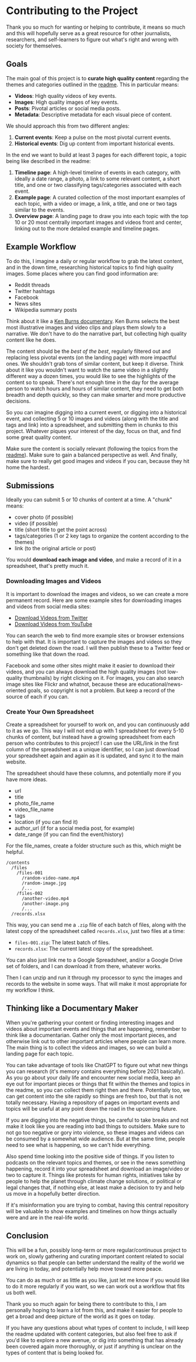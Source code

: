 # Contributing to the Project

Thank you so much for wanting or helping to contribute, it means so much and this will hopefully serve as a great resource for other journalists, researchers, and self-learners to figure out what's right and wrong with society for themselves.

## Goals

The main goal of this project is to **curate high quality content** regarding the themes and categories outlined in the [readme](https://github.com/nerdbond/fire/blob/make/readme.md#content). This in particular means:

- **Videos**: High quality videos of key events.
- **Images**: High quality images of key events.
- **Posts**: Pivotal articles or social media posts.
- **Metadata**: Descriptive metadata for each visual piece of content.

We should approach this from two different angles:

1. **Current events**: Keep a pulse on the most pivotal current events.
2. **Historical events**: Dig up content from important historical events.

In the end we want to build at least 3 pages for each different topic, a topic being like described in the readme:

1. **Timeline page**: A high-level timeline of events in each category, with ideally a date range, a photo, a link to some relevant content, a short title, and one or two classifying tags/categories associated with each event.
2. **Example page**: A curated collection of the most important examples of each topic, with a video or image, a link, a title, and one or two tags similar to the events.
3. **Overview page**: A landing page to draw you into each topic with the top 10 or 20 most centrally important images and videos front and center, linking out to the more detailed example and timeline pages.

## Example Workflow

To do this, I imagine a daily or regular workflow to grab the latest content, and in the down time, researching historical topics to find high quality images. Some places where you can find good information are:

- Reddit threads
- Twitter hashtags
- Facebook
- News sites
- Wikipedia summary posts

Think about it like a [Ken Burns documentary](https://www.youtube.com/watch?v=f1epbIsZLcQ). Ken Burns selects the best most illustrative images and video clips and plays them slowly to a narrative. We don't have to do the narrative part, but collecting high quality content like he does.

The content should be the _best of the best_, regularly filtered out and replacing less pivotal events (on the landing page) with more impactful ones. We shouldn't grab tons of similar content, but keep it diverse. Think about it like you wouldn't want to watch the same video in a slightly different way a dozen times, you would like to see the highlights of the content so to speak. There's not enough time in the day for the average person to watch hours and hours of similar content, they need to get both breadth and depth quickly, so they can make smarter and more productive decisions.

So you can imagine digging into a current event, or digging into a historical event, and collecting 5 or 10 images and videos (along with the title and tags and link) into a spreadsheet, and submitting them in chunks to this project. Whatever piques your interest of the day, focus on that, and find some great quality content.

Make sure the content is socially relevant (following the topics from the [readme](https://github.com/nerdbond/fire/blob/make/readme.md#content)). Make sure to gain a balanced perspective as well. And finally, make sure to really get good images and videos if you can, because they hit home the hardest.

## Submissions

Ideally you can submit 5 or 10 chunks of content at a time. A "chunk" means:

- cover photo (if possible)
- video (if possible)
- title (short title to get the point across)
- tags/categories (1 or 2 key tags to organize the content according to the themes)
- link (to the original article or post)

You would **download each image and video**, and make a record of it in a spreadsheet, that's pretty much it.

### Downloading Images and Videos

It is important to download the images and videos, so we can create a more permanent record. Here are some example sites for downloading images and videos from social media sites:

- [Download Videos from Twitter](https://ssstwitter.com/)
- [Download Videos from YouTube](https://en1.y2mate.is/)

You can search the web to find more example sites or browser extensions to help with that. It is important to capture the images and videos so they don't get deleted down the road. I will then publish these to a Twitter feed or something like that down the road.

Facebook and some other sites might make it easier to download their videos, and you can always download the high quality images (not low-quality thumbnails) by right clicking on it. For images, you can also search image sites like Flickr and whatnot, because these are educational/news-oriented goals, so copyright is not a problem. But keep a record of the source of each if you can.

### Create Your Own Spreadsheet

Create a spreadsheet for yourself to work on, and you can continuously add to it as we go. This way I will not end up with 1 spreadsheet for every 5-10 chunks of content, but instead have a growing spreadsheet from each person who contributes to this project! I can use the URL/link in the first column of the spreadsheet as a unique identifier, so I can just download your spreadsheet again and again as it is updated, and sync it to the main website.

The spreadsheet should have these columns, and potentially more if you have more ideas.

- url
- title
- photo_file_name
- video_file_name
- tags
- location (if you can find it)
- author_url (if for a social media post, for example)
- date_range (if you can find the event/history)

For the file_names, create a folder structure such as this, which might be helpful.

```
/contents
  /files
    /files-001
      /random-video-name.mp4
      /random-image.jpg
      /...
    /files-002
      /another-video.mp4
      /another-image.png
      /...
  /records.xlsx
```

This way, you can send me a `.zip` file of each batch of files, along with the latest copy of the spreadsheet called `records.xlsx`, just two files at a time:

- `files-001.zip`: The latest batch of files.
- `records.xlsx`: The current latest copy of the spreadsheet.

You can also just link me to a Google Spreadsheet, and/or a Google Drive set of folders, and I can download it from there, whatever works.

Then I can unzip and run it through my processor to sync the images and records to the website in some ways. That will make it most appropriate for my workflow I think.

## Thinking like a Documentary Maker

When you're gathering your content or finding interesting images and videos about important events and things that are happening, remember to think like a documentarian. Gather only the most important pieces, and otherwise link out to other important articles where people can learn more. The main thing is to collect the videos and images, so we can build a landing page for each topic.

You can take advantage of tools like ChatGPT to figure out what new things you can research (it's memory contains everything before 2021 basically). As you go about your daily life and encounter new social media, keep an eye out for important pieces or things that fit within the themes and topics in the readme, so you can collect them right then and there. Potentially too, we can get content into the site rapidly so things are fresh too, but that is not totally necessary. Having a repository of pages on important events and topics will be useful at any point down the road in the upcoming future.

If you are digging into the negative things, be careful to take breaks and not make it look like you are reading into bad things to outsiders. Make sure to not go too negative or gory into violence, so these images and videos can be consumed by a somewhat wide audience. But at the same time, people need to see what is happening, so we can't hide everything.

Also spend time looking into the positive side of things. If you listen to podcasts on the relevant topics and themes, or see in the news something happening, record it into your spreadsheet and download an image/video or two to capture it. Things like protests for human rights, initiatives take by people to help the planet through climate change solutions, or political or legal changes that, if nothing else, at least make a decision to try and help us move in a hopefully better direction.

If it's misinformation you are trying to combat, having this central repository will be valuable to show examples and timelines on how things actually were and are in the real-life world.

## Conclusion

This will be a fun, possibly long-term or more regular/continuous project to work on, slowly gathering and curating important content related to social dynamics so that people can better understand the reality of the world we are living in today, and potentially help move toward more peace.

You can do as much or as little as you like, just let me know if you would like to do it more regularly if you want, so we can work out a workflow that fits us both well.

Thank you so much again for being there to contribute to this, I am personally hoping to learn a lot from this, and make it easier for people to get a broad and deep picture of the world as it goes on today.

If you have any questions about what types of content to include, I will keep the readme updated with content categories, but also feel free to ask if you'd like to explore a new avenue, or dig into something that has already been covered again more thoroughly, or just if anything is unclear on the types of content that is being looked for.
